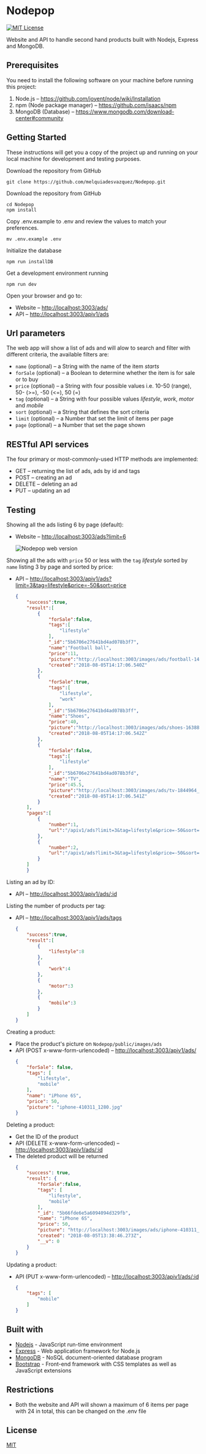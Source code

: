 # Nodepop

[![MIT License][license-image]][license-url]

Website and API to handle second hand products built with Nodejs, Express and MongoDB.

## Prerequisites

You need to install the following software on your machine before running this project:

1. Node.js  &ndash; <https://github.com/joyent/node/wiki/Installation>
2. npm (Node package manager)  &ndash; <https://github.com/isaacs/npm>
3. MongoDB (Database)  &ndash; <https://www.mongodb.com/download-center#community>

## Getting Started

These instructions will get you a copy of the project up and running on your local machine for development and testing purposes.

Download the repository from GitHub

```shell
git clone https://github.com/melquiadesvazquez/Nodepop.git
```

Download the repository from GitHub

```shell
cd Nodepop
npm install
```

Copy .env.example to .env and review the values to match your preferences.

```shell
mv .env.example .env
```

Initialize the database

```shell
npm run installDB
```

Get a development environment running

```shell
npm run dev
```

Open your browser and go to:

+ Website &ndash; <http://localhost:3003/ads/>
+ API &ndash; <http://localhost:3003/apiv1/ads>

## Url parameters

The web app will show a list of ads and will alow to search and filter with different criteria, the available filters are:

+ `name` (optional) &ndash; a String with the name of the item *starts*
+ `forSale` (optional) &ndash;  a Boolean to determine whether the item is for sale or to buy
+ `price` (optional) &ndash; a String with four possible values i.e. 10-50 (range), 50- (>=), -50 (<=), 50 (=)
+ `tag` (optional) &ndash; a String with four possible values *lifestyle*, *work*, *motor* and *mobile*
+ `sort` (optional) &ndash; a String that defines the sort criteria
+ `limit` (optional) &ndash; a Number that set the limit of items per page
+ `page` (optional) &ndash; a Number that set the page shown

## RESTful API services

The four primary or most-commonly-used HTTP methods are implemented:

+ GET &ndash; returning the list of ads, ads by id and tags
+ POST &ndash; creating an ad
+ DELETE &ndash; deleting an ad
+ PUT  &ndash; updating an ad

## Testing

Showing all the ads listing 6 by page (default):

+ Website &ndash; <http://localhost:3003/ads?limit=6>
  
    ![Nodepop web version](https://raw.githubusercontent.com/melquiadesvazquez/Nodepop/master/public/images/misc/web.jpg)

Showing all the ads with `price` 50 or less with the `tag` *lifestyle* sorted by `name` listing 3 by page and sorted by price:

+ API &ndash; <http://localhost:3003/apiv1/ads?limit=3&tag=lifestyle&price=-50&sort=price>
    ```json
    {  
        "success":true,
        "result":[  
            {  
                "forSale":false,
                "tags":[  
                    "lifestyle"
                ],
                "_id":"5b6706e27641bd4ad078b3f7",
                "name":"Football ball",
                "price":11,
                "picture":"http://localhost:3003/images/ads/football-1419954_1920.jpg",
                "created":"2018-08-05T14:17:06.540Z"
            },
            {  
                "forSale":true,
                "tags":[  
                    "lifestyle",
                    "work"
                ],
                "_id":"5b6706e27641bd4ad078b3ff",
                "name":"Shoes",
                "price":40,
                "picture":"http://localhost:3003/images/ads/shoes-1638873_1920.jpg",
                "created":"2018-08-05T14:17:06.542Z"
            },
            {  
                "forSale":false,
                "tags":[  
                    "lifestyle"
                ],
                "_id":"5b6706e27641bd4ad078b3fd",
                "name":"TV",
                "price":45.5,
                "picture":"http://localhost:3003/images/ads/tv-1844964_1920.jpg",
                "created":"2018-08-05T14:17:06.541Z"
            }
        ],
        "pages":[  
            {  
                "number":1,
                "url":"/apiv1/ads?limit=3&tag=lifestyle&price=-50&sort=price&page=1"
            },
            {  
                "number":2,
                "url":"/apiv1/ads?limit=3&tag=lifestyle&price=-50&sort=price&page=2"
            }
        ]
        }
    ```
Listing an ad by ID:

+ API &ndash; <http://localhost:3003/apiv1/ads/:id>
  
Listing the number of products per tag:

+ API &ndash; <http://localhost:3003/apiv1/ads/tags>
    ```json
    {  
        "success":true,
        "result":[  
            {  
                "lifestyle":8
            },
            {  
                "work":4
            },
            {  
                "motor":3
            },
            {  
                "mobile":3
            }
        ]
    }
    ```

Creating a product:

+ Place the product's picture on `Nodepop/public/images/ads`
+ API (POST x-www-form-urlencoded) &ndash; <http://localhost:3003/apiv1/ads/>
    ```json
    {
        "forSale": false,
        "tags": [
            "lifestyle",
            "mobile"
        ],
        "name": "iPhone 6S",
        "price": 50,
        "picture": "iphone-410311_1280.jpg"
    }
    ```

Deleting a product:

+ Get the ID of the product
+ API (DELETE x-www-form-urlencoded) &ndash; <http://localhost:3003/apiv1/ads/:id>
+ The deleted product will be returned
    ```json
    {  
        "success": true,
        "result": {  
            "forSale":false,
            "tags": [  
                "lifestyle",
                "mobile"
            ],
            "_id": "5b66fde6e5a6094094d329fb",
            "name": "iPhone 6S",
            "price": 50,
            "picture": "http://localhost:3003/images/ads/iphone-410311_1280.jpg",
            "created": "2018-08-05T13:38:46.273Z",
            "__v": 0
        }
    }
    ```

Updating a product:

+ API (PUT x-www-form-urlencoded) &ndash; <http://localhost:3003/apiv1/ads/:id>
    ```json
    {
        "tags": [
            "mobile"
        ]
    }
    ```

## Built with

+ [Nodejs](https://nodejs.org/) - JavaScript run-time environment
+ [Express](http://expressjs.com/) - Web application framework for Node.js
+ [MongoDB](https://www.mongodb.com/) - NoSQL document-oriented database program
+ [Bootstrap](https://getbootstrap.com/) - Front-end framework with CSS templates as well as JavaScript extensions

## Restrictions

+ Both the website and API will shown a maximum of 6 items per page with 24 in total, this can be changed on the .env file


## License

[MIT][license-url]


[license-image]: http://img.shields.io/badge/license-MIT-blue.svg?style=flat
[license-url]: LICENSE
